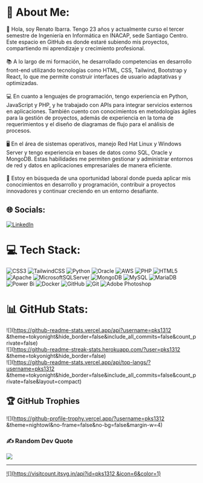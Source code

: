 # 💫 About Me:
👋 Hola, soy Renato Ibarra. Tengo 23 años y actualmente curso el tercer semestre de Ingeniería en Informática en INACAP, sede Santiago Centro. Este espacio en GitHub es donde estaré subiendo mis proyectos, compartiendo mi aprendizaje y crecimiento profesional.<br><br>📚 A lo largo de mi formación, he desarrollado competencias en desarrollo front-end utilizando tecnologías como HTML, CSS, Tailwind, Bootstrap y React, lo que me permite construir interfaces de usuario adaptativas y optimizadas.<br><br>💻 En cuanto a lenguajes de programación, tengo experiencia en Python, JavaScript y PHP, y he trabajado con APIs para integrar servicios externos en aplicaciones. También cuento con conocimientos en metodologías ágiles para la gestión de proyectos, además de experiencia en la toma de requerimientos y el diseño de diagramas de flujo para el análisis de procesos.<br><br>🖥️ En el área de sistemas operativos, manejo Red Hat Linux y Windows Server y tengo experiencia en bases de datos como SQL, Oracle y MongoDB. Estas habilidades me permiten gestionar y administrar entornos de red y datos en aplicaciones empresariales de manera eficiente.<br><br>🚀 Estoy en búsqueda de una oportunidad laboral donde pueda aplicar mis conocimientos en desarrollo y programación, contribuir a proyectos innovadores y continuar creciendo en un entorno desafiante.


## 🌐 Socials:
[![LinkedIn](https://img.shields.io/badge/LinkedIn-%230077B5.svg?logo=linkedin&logoColor=white)](https://linkedin.com/in/renato-ibarra-romero-3995ba242) 

# 💻 Tech Stack:
![CSS3](https://img.shields.io/badge/css3-%231572B6.svg?style=flat&logo=css3&logoColor=white) ![TailwindCSS](https://img.shields.io/badge/tailwindcss-%2338B2AC.svg?style=flat&logo=tailwind-css&logoColor=white) ![Python](https://img.shields.io/badge/python-3670A0?style=flat&logo=python&logoColor=ffdd54) ![Oracle](https://img.shields.io/badge/Oracle-F80000?style=flat&logo=oracle&logoColor=white) ![AWS](https://img.shields.io/badge/AWS-%23FF9900.svg?style=flat&logo=amazon-aws&logoColor=white) ![PHP](https://img.shields.io/badge/php-%23777BB4.svg?style=flat&logo=php&logoColor=white) ![HTML5](https://img.shields.io/badge/html5-%23E34F26.svg?style=flat&logo=html5&logoColor=white) ![Apache](https://img.shields.io/badge/apache-%23D42029.svg?style=flat&logo=apache&logoColor=white) ![MicrosoftSQLServer](https://img.shields.io/badge/Microsoft%20SQL%20Server-CC2927?style=flat&logo=microsoft%20sql%20server&logoColor=white) ![MongoDB](https://img.shields.io/badge/MongoDB-%234ea94b.svg?style=flat&logo=mongodb&logoColor=white) ![MySQL](https://img.shields.io/badge/mysql-4479A1.svg?style=flat&logo=mysql&logoColor=white) ![MariaDB](https://img.shields.io/badge/MariaDB-003545?style=flat&logo=mariadb&logoColor=white) ![Power Bi](https://img.shields.io/badge/power_bi-F2C811?style=flat&logo=powerbi&logoColor=black) ![Docker](https://img.shields.io/badge/docker-%230db7ed.svg?style=flat&logo=docker&logoColor=white) ![GitHub](https://img.shields.io/badge/github-%23121011.svg?style=flat&logo=github&logoColor=white) ![Git](https://img.shields.io/badge/git-%23F05033.svg?style=flat&logo=git&logoColor=white) ![Adobe Photoshop](https://img.shields.io/badge/adobe%20photoshop-%2331A8FF.svg?style=flat&logo=adobe%20photoshop&logoColor=white)
# 📊 GitHub Stats:
![](https://github-readme-stats.vercel.app/api?username=pks1312 &theme=tokyonight&hide_border=false&include_all_commits=false&count_private=false)<br/>
![](https://github-readme-streak-stats.herokuapp.com/?user=pks1312 &theme=tokyonight&hide_border=false)<br/>
![](https://github-readme-stats.vercel.app/api/top-langs/?username=pks1312 &theme=tokyonight&hide_border=false&include_all_commits=false&count_private=false&layout=compact)

## 🏆 GitHub Trophies
![](https://github-profile-trophy.vercel.app/?username=pks1312 &theme=nightowl&no-frame=false&no-bg=false&margin-w=4)

### ✍️ Random Dev Quote
![](https://quotes-github-readme.vercel.app/api?type=horizontal&theme=tokyonight)

---
[![](https://visitcount.itsvg.in/api?id=pks1312 &icon=6&color=1)](https://visitcount.itsvg.in)

<!-- Proudly created with GPRM ( https://gprm.itsvg.in ) -->
